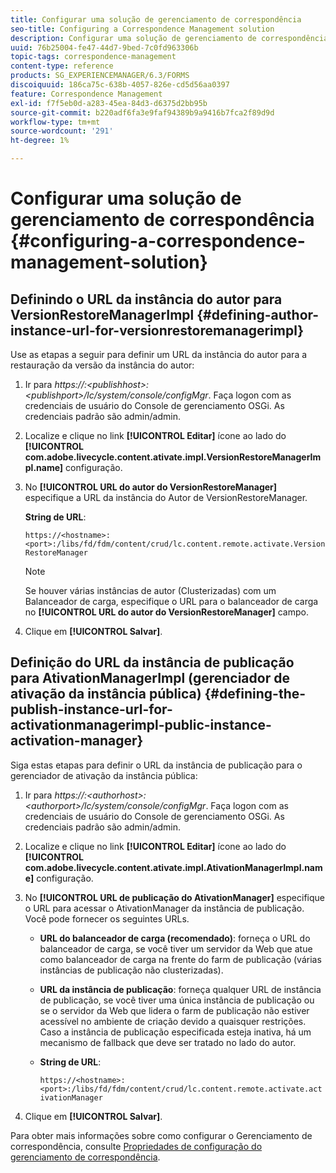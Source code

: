 ```yaml
---
title: Configurar uma solução de gerenciamento de correspondência
seo-title: Configuring a Correspondence Management solution
description: Configurar uma solução de gerenciamento de correspondência
uuid: 76b25004-fe47-44d7-9bed-7c0fd963306b
topic-tags: correspondence-management
content-type: reference
products: SG_EXPERIENCEMANAGER/6.3/FORMS
discoiquuid: 186ca75c-638b-4057-826e-cd5d56aa0397
feature: Correspondence Management
exl-id: f7f5eb0d-a283-45ea-84d3-d6375d2bb95b
source-git-commit: b220adf6fa3e9faf94389b9a9416b7fca2f89d9d
workflow-type: tm+mt
source-wordcount: '291'
ht-degree: 1%

---
```


# Configurar uma solução de gerenciamento de correspondência {#configuring-a-correspondence-management-solution}

## Definindo o URL da instância do autor para VersionRestoreManagerImpl {#defining-author-instance-url-for-versionrestoremanagerimpl}

Use as etapas a seguir para definir um URL da instância do autor para a restauração da versão da instância do autor:

1. Ir para *https://:&lt;publishhost>:&lt;publishport>/lc/system/console/configMgr*. Faça logon com as credenciais de usuário do Console de gerenciamento OSGi. As credenciais padrão são admin/admin.
1. Localize e clique no link **[!UICONTROL Editar]** ícone ao lado do **[!UICONTROL com.adobe.livecycle.content.ativate.impl.VersionRestoreManagerImpl.name]** configuração.
1. No **[!UICONTROL URL do autor do VersionRestoreManager]** especifique a URL da instância do Autor de VersionRestoreManager.

   **String de URL**:

   `https://<hostname>:<port>:/libs/fd/fdm/content/crud/lc.content.remote.activate.VersionRestoreManager`

   >[!NOTE]
   >
   >Se houver várias instâncias de autor (Clusterizadas) com um Balanceador de carga, especifique o URL para o balanceador de carga no **[!UICONTROL URL do autor do VersionRestoreManager]** campo.

1. Clique em **[!UICONTROL Salvar]**.

## Definição do URL da instância de publicação para AtivationManagerImpl (gerenciador de ativação da instância pública) {#defining-the-publish-instance-url-for-activationmanagerimpl-public-instance-activation-manager}

Siga estas etapas para definir o URL da instância de publicação para o gerenciador de ativação da instância pública:

1. Ir para *https://:&lt;authorhost>:&lt;authorport>/lc/system/console/configMgr*. Faça logon com as credenciais de usuário do Console de gerenciamento OSGi. As credenciais padrão são admin/admin.
1. Localize e clique no link **[!UICONTROL Editar]** ícone ao lado do **[!UICONTROL com.adobe.livecycle.content.ativate.impl.AtivationManagerImpl.name]** configuração.
1. No **[!UICONTROL URL de publicação do AtivationManager]** especifique o URL para acessar o AtivationManager da instância de publicação. Você pode fornecer os seguintes URLs.

   * **URL do balanceador de carga (recomendado)**: forneça o URL do balanceador de carga, se você tiver um servidor da Web que atue como balanceador de carga na frente do farm de publicação (várias instâncias de publicação não clusterizadas).
   * **URL da instância de publicação**: forneça qualquer URL de instância de publicação, se você tiver uma única instância de publicação ou se o servidor da Web que lidera o farm de publicação não estiver acessível no ambiente de criação devido a quaisquer restrições. Caso a instância de publicação especificada esteja inativa, há um mecanismo de fallback que deve ser tratado no lado do autor.
   * **String de URL**:

      `https://<hostname>:<port>:/libs/fd/fdm/content/crud/lc.content.remote.activate.activationManager`

1. Clique em **[!UICONTROL Salvar]**.

Para obter mais informações sobre como configurar o Gerenciamento de correspondência, consulte [Propriedades de configuração do gerenciamento de correspondência](https://helpx.adobe.com/aem-forms/6-2/cm-configuration-properties.html).
